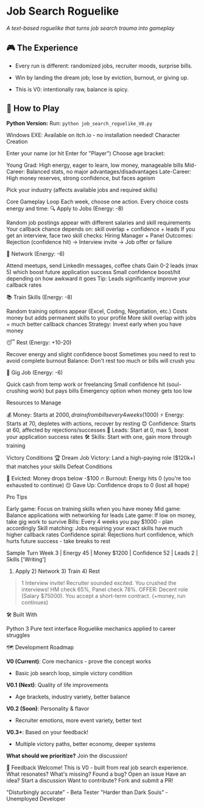 # Job Search Roguelike

*A text-based roguelike that turns job search trauma into gameplay*

## 🎮 The Experience

- Every run is different: randomized jobs, recruiter moods, surprise bills.

- Win by landing the dream job; lose by eviction, burnout, or giving up.

- This is V0: intentionally raw, balance is spicy.

## 🚀 How to Play
**Python Version:**
Run: `python job_search_roguelike_V0.py`

Windows EXE: Available on itch.io - no installation needed!
Character Creation

Enter your name (or hit Enter for "Player")
Choose age bracket:

Young Grad: High energy, eager to learn, low money, manageable bills
Mid-Career: Balanced stats, no major advantages/disadvantages
Late-Career: High money reserves, strong confidence, but faces ageism


Pick your industry (affects available jobs and required skills)

Core Gameplay Loop
Each week, choose one action. Every choice costs energy and time:
🔍 Apply to Jobs (Energy: -8)

Random job postings appear with different salaries and skill requirements
Your callback chance depends on: skill overlap + confidence + leads
If you get an interview, face two skill checks: Hiring Manager + Panel
Outcomes: Rejection (confidence hit) → Interview invite → Job offer or failure

🤝 Network (Energy: -6)

Attend meetups, send LinkedIn messages, coffee chats
Gain 0-2 leads (max 5) which boost future application success
Small confidence boost/hit depending on how awkward it goes
Tip: Leads significantly improve your callback rates

📚 Train Skills (Energy: -8)

Random training options appear (Excel, Coding, Negotiation, etc.)
Costs money but adds permanent skills to your profile
More skill overlap with jobs = much better callback chances
Strategy: Invest early when you have money

😴 Rest (Energy: +10-20)

Recover energy and slight confidence boost
Sometimes you need to rest to avoid complete burnout
Balance: Don't rest too much or bills will crush you

💼 Gig Job (Energy: -6)

Quick cash from temp work or freelancing
Small confidence hit (soul-crushing work) but pays bills
Emergency option when money gets too low

Resources to Manage

💰 Money: Starts at $2000, drains from bills every 4 weeks ($1000)
⚡ Energy: Starts at 70, depletes with actions, recover by resting
😊 Confidence: Starts at 60, affected by rejections/successes
🎯 Leads: Start at 0, max 5, boost your application success rates
🛠️ Skills: Start with one, gain more through training

Victory Conditions
🏆 Dream Job Victory: Land a high-paying role ($120k+) that matches your skills
Defeat Conditions

💸 Evicted: Money drops below -$100
🔥 Burnout: Energy hits 0 (you're too exhausted to continue)
😔 Gave Up: Confidence drops to 0 (lost all hope)

Pro Tips

Early game: Focus on training skills when you have money
Mid game: Balance applications with networking for leads
Late game: If low on money, take gig work to survive
Bills: Every 4 weeks you pay $1000 - plan accordingly
Skill matching: Jobs requiring your exact skills have much higher callback rates
Confidence spiral: Rejections hurt confidence, which hurts future success - take breaks to rest

Sample Turn
Week 3 | Energy 45 | Money $1200 | Confidence 52 | Leads 2 | Skills ['Writing']
1) Apply  2) Network  3) Train  4) Rest

> 1
Interview invite! Recruiter sounded excited.
You crushed the interviews! HM check 65%, Panel check 78%.
OFFER: Decent role (Salary $75000). You accept a short-term contract. (+money, run continues)

🛠️ Built With

Python 3
Pure text interface
Roguelike mechanics applied to career struggles

🗺️ Development Roadmap

**V0 (Current)**: Core mechanics - prove the concept works
- Basic job search loop, simple victory condition

**V0.1 (Next)**: Quality of life improvements  
- Age brackets, industry variety, better balance

**V0.2 (Soon)**: Personality & flavor
- Recruiter emotions, more event variety, better text

**V0.3+**: Based on your feedback!
- Multiple victory paths, better economy, deeper systems

**What should we prioritize?** Join the discussion!

💬 Feedback Welcome!
This is V0 - built from real job search experience. What resonates? What's missing?
Found a bug? Open an issue
Have an idea? Start a discussion
Want to contribute? Fork and submit a PR!

"Disturbingly accurate" - Beta Tester
"Harder than Dark Souls" - Unemployed Developer
